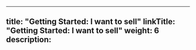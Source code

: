 
---
title: "Getting Started: I want to sell"
linkTitle: "Getting Started: I want to sell"
weight: 6
description: 
---
